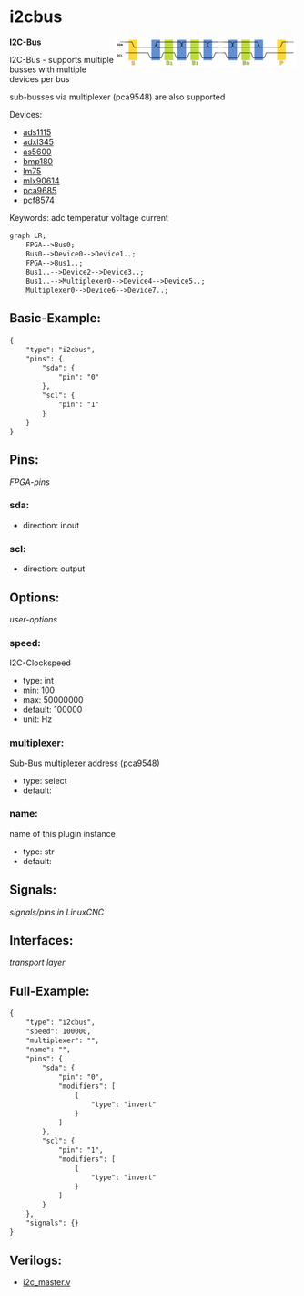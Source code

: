 # i2cbus

<img align="right" width="320" src="image.png">

**I2C-Bus**

I2C-Bus - supports multiple busses with multiple devices per bus

sub-busses via multiplexer (pca9548) are also supported
        

Devices:
* [ads1115](devices/ads1115.py)
* [adxl345](devices/adxl345.py)
* [as5600](devices/as5600.py)
* [bmp180](devices/bmp180.py)
* [lm75](devices/lm75.py)
* [mlx90614](devices/mlx90614.py)
* [pca9685](devices/pca9685.py)
* [pcf8574](devices/pcf8574.py)

Keywords: adc temperatur voltage current

```mermaid
graph LR;
    FPGA-->Bus0;
    Bus0-->Device0-->Device1..;
    FPGA-->Bus1..;
    Bus1..-->Device2-->Device3..;
    Bus1..-->Multiplexer0-->Device4-->Device5..;
    Multiplexer0-->Device6-->Device7..;
```

## Basic-Example:
```
{
    "type": "i2cbus",
    "pins": {
        "sda": {
            "pin": "0"
        },
        "scl": {
            "pin": "1"
        }
    }
}
```

## Pins:
*FPGA-pins*
### sda:

 * direction: inout

### scl:

 * direction: output


## Options:
*user-options*
### speed:
I2C-Clockspeed

 * type: int
 * min: 100
 * max: 50000000
 * default: 100000
 * unit: Hz

### multiplexer:
Sub-Bus multiplexer address (pca9548)

 * type: select
 * default: 

### name:
name of this plugin instance

 * type: str
 * default: 


## Signals:
*signals/pins in LinuxCNC*


## Interfaces:
*transport layer*


## Full-Example:
```
{
    "type": "i2cbus",
    "speed": 100000,
    "multiplexer": "",
    "name": "",
    "pins": {
        "sda": {
            "pin": "0",
            "modifiers": [
                {
                    "type": "invert"
                }
            ]
        },
        "scl": {
            "pin": "1",
            "modifiers": [
                {
                    "type": "invert"
                }
            ]
        }
    },
    "signals": {}
}
```

## Verilogs:
 * [i2c_master.v](i2c_master.v)
